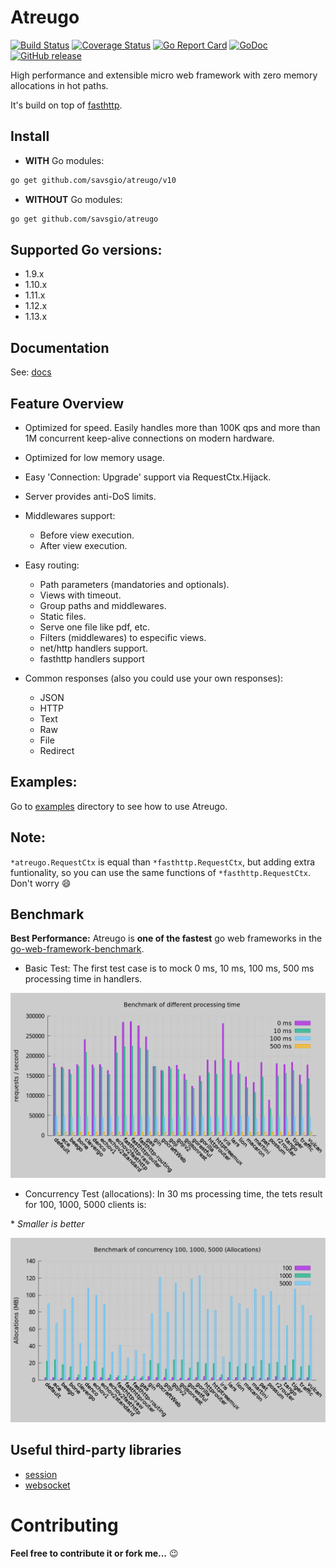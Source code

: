 Atreugo
=======

[![Build Status](https://travis-ci.org/savsgio/atreugo.svg?branch=master)](https://travis-ci.org/savsgio/atreugo)
[![Coverage Status](https://coveralls.io/repos/github/savsgio/atreugo/badge.svg?branch=master)](https://coveralls.io/github/savsgio/atreugo?branch=master)
[![Go Report Card](https://goreportcard.com/badge/github.com/savsgio/atreugo)](https://goreportcard.com/report/github.com/savsgio/atreugo)
[![GoDoc](https://godoc.org/github.com/savsgio/atreugo?status.svg)](https://godoc.org/github.com/savsgio/atreugo)
[![GitHub release](https://img.shields.io/github/release/savsgio/atreugo.svg)](https://github.com/savsgio/atreugo/releases)

High performance and extensible micro web framework with zero memory allocations in hot paths.

It's build on top of [fasthttp](https://github.com/valyala/fasthttp).

## Install

- **WITH** Go modules:

```bash
go get github.com/savsgio/atreugo/v10
```

- **WITHOUT** Go modules:

```bash
go get github.com/savsgio/atreugo
```

## Supported Go versions:

- 1.9.x
- 1.10.x
- 1.11.x
- 1.12.x
- 1.13.x

## Documentation

See: [docs](https://github.com/savsgio/atreugo/tree/master/docs)

## Feature Overview

* Optimized for speed. Easily handles more than 100K qps and more than 1M concurrent keep-alive connections on modern hardware.

* Optimized for low memory usage.

* Easy 'Connection: Upgrade' support via RequestCtx.Hijack.

* Server provides anti-DoS limits.

* Middlewares support:
    * Before view execution.
    * After view execution.

* Easy routing:
    * Path parameters (mandatories and optionals).
    * Views with timeout.
    * Group paths and middlewares.
    * Static files.
    * Serve one file like pdf, etc.
    * Filters (middlewares) to especific views.
    * net/http handlers support.
    * fasthttp handlers support

* Common responses (also you could use your own responses):
    * JSON
    * HTTP
    * Text
    * Raw
    * File
    * Redirect


## Examples:

Go to [examples](https://github.com/savsgio/atreugo/tree/master/examples) directory to see how to use Atreugo.


## Note:
`*atreugo.RequestCtx` is equal than `*fasthttp.RequestCtx`, but adding extra funtionality, so you can use
the same functions of `*fasthttp.RequestCtx`. Don't worry :smile:


## Benchmark

**Best Performance:** Atreugo is **one of the fastest** go web frameworks in the [go-web-framework-benchmark](https://github.com/smallnest/go-web-framework-benchmark).

- Basic Test: The first test case is to mock 0 ms, 10 ms, 100 ms, 500 ms processing time in handlers.

![](https://raw.githubusercontent.com/smallnest/go-web-framework-benchmark/master/benchmark.png)

- Concurrency Test (allocations): In 30 ms processing time, the tets result for 100, 1000, 5000 clients is:

\* *Smaller is better*

![](https://raw.githubusercontent.com/smallnest/go-web-framework-benchmark/master/concurrency_alloc.png)


## Useful third-party libraries

- [session](https://github.com/fasthttp/session)
- [websocket](https://github.com/fasthttp/websocket)

Contributing
============

**Feel free to contribute it or fork me...** :wink:
